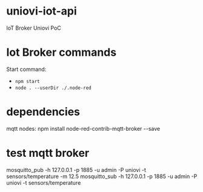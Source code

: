 # uniovi-iot-api
IoT Broker Uniovi PoC

# Iot Broker commands
Start command: 
- ```npm start```
- ```node . --userDir ./.node-red```

# dependencies
mqtt nodes: npm install node-red-contrib-mqtt-broker --save

# test mqtt broker
mosquitto_pub -h 127.0.0.1 -p 1885 -u admin -P uniovi -t sensors/temperature -m 12.5
mosquitto_sub -h 127.0.0.1 -p 1885 -u admin -P uniovi -t sensors/temperature

